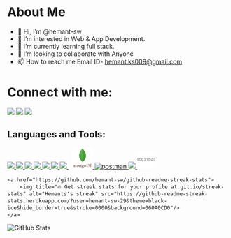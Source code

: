 # About Me

- 👋 Hi, I’m @hemant-sw
- 👀 I’m interested in Web & App Development.
- 🌱 I’m currently learning full stack.
- 💞️ I’m looking to collaborate with Anyone
- 📫 How to reach me Email ID- hemant.ks009@gmail.com

# Connect with me:
<p align="left">
<a href = "https://www.linkedin.com/in/hemant-sharma-82621314b/"><img src="https://img.icons8.com/fluent/48/000000/linkedin.png"/></a>
<a href = "https://twitter.com/hemantswww"><img src="https://img.icons8.com/fluent/48/000000/twitter.png"/></a>
<a href = "https://www.instagram.com/hemant__sw/"><img src="https://img.icons8.com/fluent/48/000000/instagram-new.png"/></a>
</p>

## Languages and Tools:
<p align="left"> 
    <a href="https://www.java.com" target="_blank"> <img src="https://img.icons8.com/color/48/000000/java-coffee-cup-logo--v1.png"/> </a>
    <a href="https://reactjs.org/" target="_blank"> <img src="https://img.icons8.com/color/48/000000/react-native.png"/> </a>
    <a href="https://developer.mozilla.org/en-US/docs/Web/JavaScript" target="_blank"> <img src="https://img.icons8.com/color/48/000000/javascript.png"/> </a> 
    <a href="https://www.w3.org/html/" target="_blank"> <img src="https://img.icons8.com/color/48/000000/html-5.png"/> </a> 
    <a href="https://www.w3schools.com/css/" target="_blank"> <img src="https://img.icons8.com/color/48/000000/css3.png"/> </a> 
    <a href="https://getbootstrap.com" target="_blank"> <img src="https://img.icons8.com/color/48/000000/bootstrap.png"/> </a> 
    <a style="padding-right:8px;" href="https://nodejs.org" target="_blank"> <img src="https://img.icons8.com/color/48/000000/nodejs.png"/> </a> 
    <a href="https://www.mongodb.com/" target="_blank"> <img src="https://raw.githubusercontent.com/devicons/devicon/master/icons/mongodb/mongodb-original-wordmark.svg" alt="mongodb" width="48" height="48"/> </a> 
    <a href="https://postman.com" target="_blank"> <img src="https://www.vectorlogo.zone/logos/getpostman/getpostman-icon.svg" alt="postman" width="45" height="45"/> </a>
    <a href="https://redux.js.org" target="_blank"> <img src="https://img.icons8.com/color/48/000000/redux.png"/> </a>
    <a href="https://expressjs.com" target="_blank"> <img src="https://raw.githubusercontent.com/devicons/devicon/master/icons/express/express-original-wordmark.svg" alt="express" width="40" height="40"/> </a>
</p>



    <a href="https://github.com/hemant-sw/github-readme-streak-stats">
        <img title="🔥 Get streak stats for your profile at git.io/streak-stats" alt="Hemants's streak" src="https://github-readme-streak-stats.herokuapp.com/?user=hemant-sw-29&theme=black-ice&hide_border=true&stroke=0000&background=060A0CD0"/>
    </a>

                    
 
<!---
hemant-sw/hemant-sw is a ✨ special ✨ repository because its `README.md` (this file) appears on your GitHub profile.
You can click the Preview link to take a look at your changes.
--->
![GitHub Stats](https://github-readme-stats.vercel.app/api?username=hemant-sw&theme=radical)
